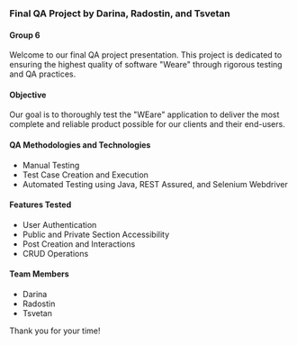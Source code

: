 ### Final QA Project by Darina, Radostin, and Tsvetan

#### Group 6

Welcome to our final QA project presentation. This project is dedicated to ensuring the highest quality of software "Weare" through rigorous testing and QA practices.

#### Objective
Our goal is to thoroughly test the "WEare" application to deliver the most complete and reliable product possible for our clients and their end-users.

#### QA Methodologies and Technologies
- Manual Testing
- Test Case Creation and Execution
- Automated Testing using Java, REST Assured, and Selenium Webdriver
  

#### Features Tested
- User Authentication
- Public and Private Section Accessibility
- Post Creation and Interactions
- CRUD Operations


#### Team Members
- Darina
- Radostin
- Tsvetan

Thank you for your time!
